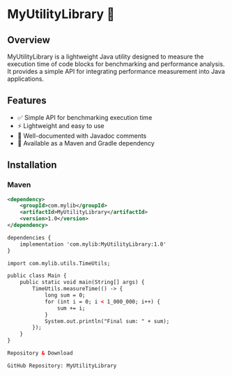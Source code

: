 # MyUtilityLibrary 🚀

## Overview
MyUtilityLibrary is a lightweight Java utility designed to measure the execution time of code blocks for benchmarking and performance analysis. It provides a simple API for integrating performance measurement into Java applications.

## Features
- ✅ Simple API for benchmarking execution time
- ⚡ Lightweight and easy to use
- 📄 Well-documented with Javadoc comments
- 🔧 Available as a Maven and Gradle dependency

## Installation

### Maven
```xml
<dependency>
    <groupId>com.mylib</groupId>
    <artifactId>MyUtilityLibrary</artifactId>
    <version>1.0</version>
</dependency>

dependencies {
    implementation 'com.mylib:MyUtilityLibrary:1.0'
}

import com.mylib.utils.TimeUtils;

public class Main {
    public static void main(String[] args) {
        TimeUtils.measureTime(() -> {
            long sum = 0;
            for (int i = 0; i < 1_000_000; i++) {
                sum += i;
            }
            System.out.println("Final sum: " + sum);
        });
    }
}

Repository & Download

GitHub Repository: MyUtilityLibrary
